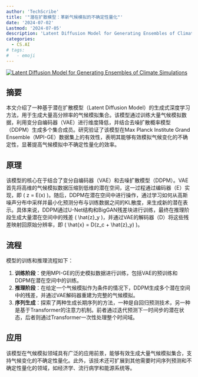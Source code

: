 ```yaml
---
author: 'TechScribe'
title: '"潜在扩散模型：革新气候模拟的不确定性量化"'
date: '2024-07-02'
Lastmod: '2024-07-05'
description: 'Latent Diffusion Model for Generating Ensembles of Climate Simulations'
categories:
  - CS.AI
# tags:
#   - emoji
---
```


[![Latent Diffusion Model for Generating Ensembles of Climate Simulations](https://arxiv-research-1301205113.cos.ap-guangzhou.myqcloud.com/images/2407.02070v1.pdf_0.jpg)](https://arxiv.org/abs/2407.02070v1)

## 摘要

本文介绍了一种基于潜在扩散模型（Latent Diffusion Model）的生成式深度学习方法，用于生成大量高分辨率的气候模拟集合。该模型通过训练大量气候模拟数据，利用变分自编码器（VAE）进行维度降低，并结合去噪扩散概率模型（DDPM）生成多个集合成员。研究验证了该模型在Max Planck Institute Grand Ensemble（MPI-GE）数据集上的有效性，表明其能够有效模拟气候变化的不确定性，显著提高气候模拟中不确定性量化的效率。<!--more-->

## 原理

该模型的核心在于结合了变分自编码器（VAE）和去噪扩散模型（DDPM）。VAE首先将高维的气候模拟数据压缩到低维的潜在空间，这一过程通过编码器（E）实现，即 \( z = E(x) \)。随后，DDPM在潜在空间中进行操作，通过学习如何从高斯噪声分布中采样并最小化预测分布与训练数据之间的KL散度，来生成新的潜在表示。具体来说，DDPM通过U-Net结构和BigGAN残差块进行训练，最终在推理阶段生成大量潜在空间中的残差 \( \hat{z}_y \)，并通过VAE的解码器（D）将这些残差映射回原始分辨率，即 \( \hat{x} = D(z_c + \hat{z}_y) \)。

## 流程

模型的训练和推理流程如下：
1. **训练阶段**：使用MPI-GE的历史模拟数据进行训练，包括VAE的预训练和DDPM在潜在空间中的训练。
2. **推理阶段**：在给定一个气候模拟作为条件的情况下，DDPM生成多个潜在空间中的残差，并通过VAE解码器重建为完整的气候模拟。
3. **序列生成**：探索了两种生成长期序列的方法，一种是自回归预测技术，另一种是基于Transformer的注意力机制。前者通过迭代预测下一时间步的潜在状态，后者则通过Transformer一次性处理整个时间域。

## 应用

该模型在气候模拟领域具有广泛的应用前景，能够有效生成大量气候模拟集合，支持气候变化的不确定性量化。此外，该技术还可扩展到其他需要时间序列预测和不确定性量化的领域，如经济学、流行病学和能源系统等。